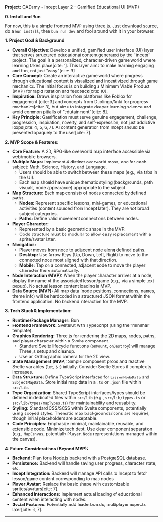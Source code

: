 **Project:** CADemy - Incept Layer 2 - Gamified Educational UI (MVP)

**0. Install and Run**

For now, this is a simple frontend MVP using three.js. Just download source, do a `bun install`,
then `bun run dev` and fool around with it in your browser.

**1. Project Goal & Background:**

- **Overall Objective:** Develop a unified, gamified user interface (UI) layer that serves structured educational content generated by the "Incept" project. The goal is a personalized, character-driven game world where learning takes place[cite: 1]. This layer aims to make learning engaging and fun, not just "easy"[cite: 9].
- **Core Concept:** Create an interactive game world where progress through educational content is visualized and incentivized through game mechanics. The initial focus is on building a Minimum Viable Product (MVP) for rapid iteration and feedback[cite: 10].
- **Inspiration:** Draws inspiration from platforms like Roblox for engagement [cite: 3] and concepts from Duolingo/Anki for progress mechanics[cite: 3], but aims to integrate deeper learning science and avoid common pitfalls of "edutainment"[cite: 8].
- **Key Principle:** Gamification must serve genuine engagement, challenge, progression, inspiration, novelty, and self-expression, not just addictive loops[cite: 4, 5, 6, 7]. AI content generation from Incept should be presented opaquely to the user[cite: 7].

**2. MVP Scope & Features:**

- **Core Feature:** A 2D, RPG-like overworld map interface accessible via web/mobile browsers.
- **Multiple Maps:** Implement 4 distinct overworld maps, one for each subject: Math, Science, History, and Language.
  - Users should be able to switch between these maps (e.g., via tabs in the UI).
  - Each map should have unique thematic styling (backgrounds, path visuals, node appearance) appropriate to the subject.
- **Map Structure:** Each map consists of nodes connected by defined paths.
  - **Nodes:** Represent specific lessons, mini-games, or educational activities (content sourced from Incept later). They are _not_ broad subject categories.
  - **Paths:** Define valid movement connections between nodes.
- **Player Character:**
  - Represented by a basic geometric shape in the MVP.
  - Code structure must be modular to allow easy replacement with a sprite/avatar later.
- **Navigation:**
  - Player moves from node to adjacent node along defined paths.
  - **Desktop:** Use Arrow Keys (Up, Down, Left, Right) to move to the connected node most aligned with that direction.
  - **Mobile:** Tap on a connected, adjacent node to move the player character there automatically.
- **Node Interaction (MVP):** When the player character arrives at a node, display the name of the associated lesson/game (e.g., via a simple text popup). No actual lesson content loading in MVP.
- **Data Source (MVP):** All map data (node positions, connections, names, theme info) will be hardcoded in a structured JSON format within the frontend application. No backend interaction for the MVP.

**3. Tech Stack & Implementation:**

- **Runtime/Package Manager:** Bun
- **Frontend Framework:** SvelteKit with TypeScript (using the "minimal" template).
- **Graphics Rendering:** Three.js for rendering the 2D maps, nodes, paths, and player character within a Svelte component.
  - Standard Svelte lifecycle functions (`onMount`, `onDestroy`) will manage Three.js setup and cleanup.
  - Use an Orthographic camera for the 2D view.
- **State Management (MVP):** Simple component props and reactive Svelte variables (`let`, `$:`) initially. Consider Svelte Stores if complexity increases.
- **Data Structure:** Define TypeScript interfaces for `LessonNodeData` and `SubjectMapData`. Store initial map data in a `.ts` or `.json` file within `src/lib`.
- **Type Organization:** Shared TypeScript interfaces/types should be defined in dedicated files within `src/lib` (e.g., `src/lib/types.ts` or `src/lib/types/mapTypes.ts`) for maintainability and reusability.
- **Styling:** Standard CSS/SCSS within Svelte components, potentially using scoped styles. Thematic map backgrounds/icons are required, though initial placeholders are acceptable.
- **Code Principles:** Emphasize minimal, maintainable, reusable, and extensible code. Minimize tech debt. Use clear component separation (e.g., `MapCanvas`, potentially `Player`, `Node` representations managed within the canvas).

**4. Future Considerations (Beyond MVP):**

- **Backend:** Plan for a Node.js backend with a PostgreSQL database.
- **Persistence:** Backend will handle saving user progress, character state, etc.
- **Incept Integration:** Backend will manage API calls to Incept to fetch lesson/game content corresponding to map nodes.
- **Player Avatar:** Replace the basic shape with customizable sprites/avatars[cite: 7].
- **Enhanced Interactions:** Implement actual loading of educational content when interacting with nodes.
- **Social Features:** Potentially add leaderboards, multiplayer aspects later[cite: 6, 7].

---
